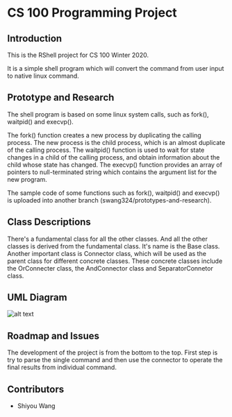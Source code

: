 # CS 100 Programming Project

## Introduction

This is the RShell project for CS 100 Winter 2020.

It is a simple shell program which will convert the command from user input to native linux command.

## Prototype and Research

The shell program is based on some linux system calls, such as fork(), waitpid() and execvp().

The fork() function creates a new process by duplicating the calling process. The new process is the child process, which is an almost duplicate of the calling process. The waitpid() function is used to wait for state changes in a child of the calling process, and obtain information about the child whose state has changed. The execvp() function provides an array of pointers to null-terminated string which contains the argument list for the new program.

The sample code of some functions such as fork(), waitpid() and execvp() is uploaded into another branch (swang324/prototypes-and-research). 


## Class Descriptions

There's a fundamental class for all the other classes. And all the other classes is derived from the fundamental class. It's name is the Base class. Another important class is Connector class, which will be used as the parent class for different concrete classes. These concrete classes include the OrConnecter class, the AndConnector class and SeparatorConnetor class.


## UML Diagram

![alt text](https://github.com/cs100/assignment-swthursproj/blob/master/images/cs100UML.png?raw=true, "UML")


## Roadmap and Issues

The development of the project is from the bottom to the top. First step is try to parse the single command and then use the connector to operate the final results from individual command.

## Contributors
- Shiyou Wang
